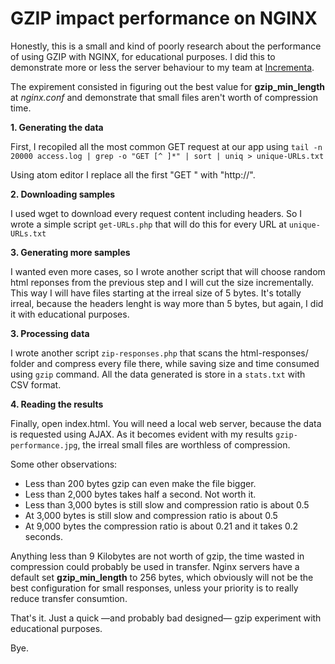 # GZIP impact performance on NGINX

Honestly, this is a small and kind of poorly research about the performance of using GZIP with NGINX, for educational purposes. I did this to demonstrate more or less the server behaviour to my team at [Incrementa](https://incrementacrm.com/).

The expirement consisted in figuring out the best value for **gzip_min_length** at *nginx.conf* and demonstrate that small files aren't worth of compression time.

**1. Generating the data**

First, I recopiled all the most common GET request at our app using `tail -n 20000 access.log | grep -o "GET [^ ]*" | sort | uniq > unique-URLs.txt`

Using atom editor I replace all the first "GET " with "http://".

**2. Downloading samples**

I used wget to download every request content including headers. So I wrote a simple script `get-URLs.php` that will do this for every URL at `unique-URLs.txt`

**3. Generating more samples**

I wanted even more cases, so I wrote another script that will choose random html reponses from the previous step and I will cut the size incrementally. This way I will have files starting at the irreal size of 5 bytes. It's totally irreal, because the headers lenght is way more than 5 bytes, but again, I did it with educational purposes.

**3. Processing data**

I wrote another script `zip-responses.php` that scans the html-responses/ folder and compress every file there, while saving size and time consumed using `gzip` command. All the data generated is store in a `stats.txt` with CSV format.

**4. Reading the results**

Finally, open index.html. You will need a local web server, because the data is requested using AJAX. As it becomes evident with my results `gzip-performance.jpg`, the irreal small files are worthless of compression.

Some other observations:

* Less than 200 bytes gzip can even make the file bigger.
* Less than 2,000 bytes takes half a second. Not worth it.
* Less than 3,000 bytes is still slow and compression ratio is about 0.5
* At 3,000 bytes is still slow and compression ratio is about 0.5
* At 9,000 bytes the compression ratio is about 0.21 and it takes 0.2 seconds.

Anything less than 9 Kilobytes are not worth of gzip, the time wasted in compression could probably be used in transfer. Nginx servers have a default set **gzip_min_length** to 256 bytes, which obviously will not be the best configuration for small responses, unless your priority is to really reduce transfer consumtion.

That's it. Just a quick —and probably bad designed— gzip experiment with educational purposes.

Bye.
